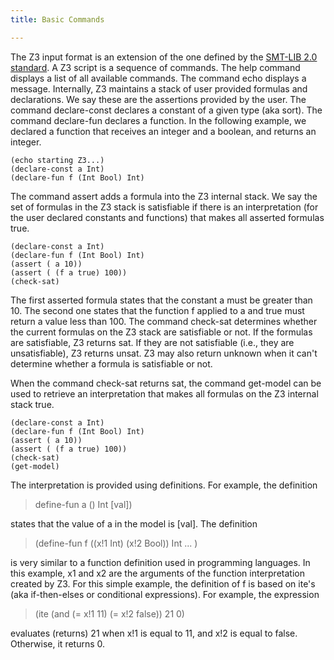 ```yaml
---
title: Basic Commands

---
```


The Z3 input format is an extension of the one defined by the [SMT-LIB 2.0 standard](httpwww.smtlib.org). A Z3 script is a sequence of commands. The help command displays a list of all available commands. The command echo displays a message. Internally, Z3 maintains a stack of user provided formulas and declarations. We say these are the assertions provided by the user. The command declare-const declares a constant of a given type (aka sort). The command declare-fun declares a function. In the following example, we declared a function that receives an integer and a boolean, and returns an integer.

```z3
(echo starting Z3...)
(declare-const a Int)
(declare-fun f (Int Bool) Int)
```

The command assert adds a formula into the Z3 internal stack. We say the set of formulas in the Z3 stack is satisfiable if there is an interpretation (for the user declared constants and functions) that makes all asserted formulas true.

```z3
(declare-const a Int)
(declare-fun f (Int Bool) Int)
(assert ( a 10))
(assert ( (f a true) 100))
(check-sat)
```

The first asserted formula states that the constant a must be greater than 10. The second one states that the function f applied to a and true must return a value less than 100. The command check-sat determines whether the current formulas on the Z3 stack are satisfiable or not. If the formulas are satisfiable, Z3 returns sat. If they are not satisfiable (i.e., they are unsatisfiable), Z3 returns unsat. Z3 may also return unknown when it can't determine whether a formula is satisfiable or not.

When the command check-sat returns sat, the command get-model can be used to retrieve an interpretation that makes all formulas on the Z3 internal stack true.

```z3
(declare-const a Int)
(declare-fun f (Int Bool) Int)
(assert ( a 10))
(assert ( (f a true) 100))
(check-sat)
(get-model)
```

The interpretation is provided using definitions. For example, the definition

>  define-fun a () Int [val])

states that the value of a in the model is [val]. The definition

> (define-fun f ((x!1 Int) (x!2 Bool)) Int
>    ...
> )

is very similar to a function definition used in programming languages. In this example, x1 and x2 are the arguments of the function interpretation created by Z3. For this simple example, the definition of f is based on ite's (aka if-then-elses or conditional expressions). For example, the expression

> (ite (and (= x!1 11) (= x!2 false)) 21 0)


evaluates (returns) 21 when x!1 is equal to 11, and x!2 is equal to false. Otherwise, it returns 0.